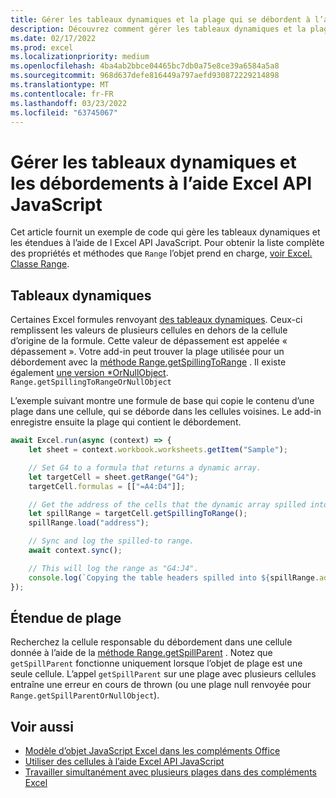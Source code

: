 ```yaml
---
title: Gérer les tableaux dynamiques et la plage qui se débordent à l’aide de Excel API JavaScript
description: Découvrez comment gérer les tableaux dynamiques et la plage qui se débordent avec l Excel API JavaScript.
ms.date: 02/17/2022
ms.prod: excel
ms.localizationpriority: medium
ms.openlocfilehash: 4ba4ab2bbce04465bc7db0a75e8ce39a6584a5a8
ms.sourcegitcommit: 968d637defe816449a797aefd930872229214898
ms.translationtype: MT
ms.contentlocale: fr-FR
ms.lasthandoff: 03/23/2022
ms.locfileid: "63745067"
---
```

# <a name="handle-dynamic-arrays-and-spilling-using-the-excel-javascript-api"></a>Gérer les tableaux dynamiques et les débordements à l’aide Excel API JavaScript

Cet article fournit un exemple de code qui gère les tableaux dynamiques et les étendues à l’aide de l Excel API JavaScript. Pour obtenir la liste complète des propriétés et méthodes que `Range` l’objet prend en charge, [voir Excel. Classe Range](/javascript/api/excel/excel.range).

## <a name="dynamic-arrays"></a>Tableaux dynamiques

Certaines Excel formules renvoyant [des tableaux dynamiques](https://support.microsoft.com/office/205c6b06-03ba-4151-89a1-87a7eb36e531). Ceux-ci remplissent les valeurs de plusieurs cellules en dehors de la cellule d’origine de la formule. Cette valeur de dépassement est appelée « dépassement ». Votre add-in peut trouver la plage utilisée pour un débordement avec la [méthode Range.getSpillingToRange](/javascript/api/excel/excel.range#excel-excel-range-getspillingtorange-member(1)) . Il existe également [une version *OrNullObject](../develop/application-specific-api-model.md#ornullobject-methods-and-properties). `Range.getSpillingToRangeOrNullObject`

L’exemple suivant montre une formule de base qui copie le contenu d’une plage dans une cellule, qui se déborde dans les cellules voisines. Le add-in enregistre ensuite la plage qui contient le débordement.

```js
await Excel.run(async (context) => {
    let sheet = context.workbook.worksheets.getItem("Sample");

    // Set G4 to a formula that returns a dynamic array.
    let targetCell = sheet.getRange("G4");
    targetCell.formulas = [["=A4:D4"]];

    // Get the address of the cells that the dynamic array spilled into.
    let spillRange = targetCell.getSpillingToRange();
    spillRange.load("address");

    // Sync and log the spilled-to range.
    await context.sync();

    // This will log the range as "G4:J4".
    console.log(`Copying the table headers spilled into ${spillRange.address}.`);
});
```

## <a name="range-spilling"></a>Étendue de plage

Recherchez la cellule responsable du débordement dans une cellule donnée à l’aide de la [méthode Range.getSpillParent](/javascript/api/excel/excel.range#excel-excel-range-getspillparent-member(1)) . Notez que `getSpillParent` fonctionne uniquement lorsque l’objet de plage est une seule cellule. L’appel `getSpillParent` sur une plage avec plusieurs cellules entraîne une erreur en cours de thrown (ou une plage null renvoyée pour `Range.getSpillParentOrNullObject`).

## <a name="see-also"></a>Voir aussi

- [Modèle d’objet JavaScript Excel dans les compléments Office](excel-add-ins-core-concepts.md)
- [Utiliser des cellules à l’aide Excel API JavaScript](excel-add-ins-cells.md)
- [Travailler simultanément avec plusieurs plages dans des compléments Excel](excel-add-ins-multiple-ranges.md)
